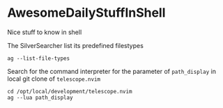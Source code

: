 # AwesomeDailyStuffInShell
Nice stuff to know in shell

The SilverSearcher list its predefined filestypes
```Shell
ag --list-file-types
```
Search for the command interpreter for the parameter of `path_display` in local git clone of `telescope.nvim`
```Shell
cd /opt/local/development/telescope.nvim
ag --lua path_display
```
